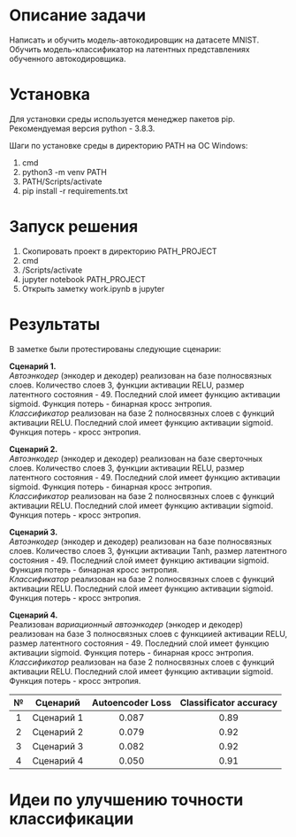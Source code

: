 # Описание задачи

Написать и обучить модель-автокодировщик на датасете MNIST. Обучить модель-классификатор на латентных представлениях обученного автокодировщика.

# Установка 

Для установки среды используется менеджер пакетов pip. Рекомендуемая версия python - 3.8.3. 

Шаги по установке среды в директорию PATH на ОС Windows:

1. cmd  
2. python3 -m venv PATH 
3. PATH/Scripts/activate
4. pip install -r requirements.txt
  
# Запуск решения

1. Скопировать проект в директорию PATH_PROJECT
2. cmd
3. <PATH>/Scripts/activate
4. jupyter notebook PATH_PROJECT
5. Открыть заметку work.ipynb в jupyter
  
# Результаты
  В заметке были протестированы следующие сценарии:
  
  **Сценарий 1.** <br />
  *Автоэнкодер* (энкодер и декодер) реализован на базе полносвязных слоев. Количество слоев 3, функции активации RELU, размер латентного состояния - 49. Последний слой имеет функцию активации sigmoid. Функция потерь - бинарная кросс энтропия.<br />
  *Классификатор* реализован на базе 2 полносвязных слоев с функций активации RELU. Последний слой имеет функцию активации sigmoid. Функция потерь - кросс энтропия.
  
  **Сценарий 2.** <br />
  *Автоэнкодер* (энкодер и декодер) реализован на базе сверточных слоев. Количество слоев 3, функции активации RELU, размер латентного состояния - 49. Последний слой имеет функцию активации sigmoid. Функция потерь - бинарная кросс энтропия.<br />
  *Классификатор* реализован на базе 2 полносвязных слоев с функций активации RELU. Последний слой имеет функцию активации sigmoid. Функция потерь - кросс энтропия.
  
  **Сценарий 3.** <br />
  *Автоэнкодер* (энкодер и декодер) реализован на базе полносвязных слоев. Количество слоев 3, функции активации Tanh, размер латентного состояния - 49. Последний слой имеет функцию активации sigmoid. Функция потерь - бинарная кросс энтропия.<br />
  *Классификатор* реализован на базе 2 полносвязных слоев с функций активации RELU. Последний слой имеет функцию активации sigmoid. Функция потерь - кросс энтропия.
  
  **Сценарий 4.** <br />
  Реализован *вариационный автоэнкодер* (энкодер и декодер) реализован на базе 3 полносвязных слоев c функциией активации RELU, размер латентного состояния - 49. Последний слой имеет функцию активации sigmoid. Функция потерь - бинарная кросс энтропия.<br />
  *Классификатор* реализован на базе 2 полносвязных слоев с функций активации RELU. Последний слой имеет функцию активации sigmoid. Функция потерь - кросс энтропия.
  
  | № | Сценарий| Autoencoder Loss | Classificator accuracy |
  | :---: | :-------: | :---: | :---: |
  | 1| Сценарий 1 | 0.087 | 0.89 |
  | 2 | Сценарий 2 | 0.079| 0.92 |
  | 3 | Сценарий 3 | 0.082 |0.92 |
  | 4 | Сценарий 4 | 0.050 |0.91 |
  
  
  # Идеи по улучшению точности классификации
  
